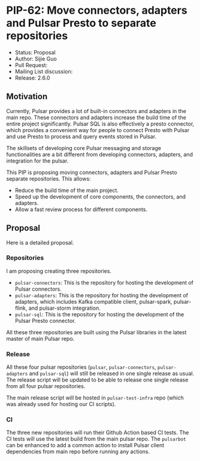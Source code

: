 # PIP-62: Move connectors, adapters and Pulsar Presto to separate repositories

- Status: Proposal
- Author: Sijie Guo
- Pull Request:
- Mailing List discussion:
- Release: 2.6.0

## Motivation

Currently, Pulsar provides a lot of built-in connectors and adapters in the main repo. These connectors and adapters increase the build time of the entire project significantly. Pulsar SQL is also effectively a presto connector, which provides a convenient way for people to connect Presto with Pulsar and use Presto to process and query events stored in Pulsar.

The skillsets of developing core Pulsar messaging and storage functionalities are a bit different from developing connectors, adapters, and integration for the pulsar.

This PIP is proposing moving connectors, adapters and Pulsar Presto separate repositories. This allows:

- Reduce the build time of the main project.
- Speed up the development of core components, the connectors, and adapters.
- Allow a fast review process for different components.

## Proposal

Here is a detailed proposal.

### Repositories

I am proposing creating three repositories.

- `pulsar-connectors`: This is the repository for hosting the development of Pulsar connectors.
- `pulsar-adapters`: This is the repository for hosting the development of adapters, which includes Kafka compatible client, pulsar-spark, pulsar-flink, and pulsar-storm integration.
- `pulsar-sql`: This is the repository for hosting the development of the Pulsar Presto connector.

All these three repositories are built using the Pulsar libraries in the latest master of main Pulsar repo.

### Release

All these four pulsar repositories (`pulsar`, `pulsar-connectors`, `pulsar-adapters` and `pulsar-sql`) will still be released in one single release as usual. The release script will be updated to be able to release one single release from all four pulsar repositories.

The main release script will be hosted in `pulsar-test-infra` repo (which was already used for hosting our CI scripts).

### CI

The three new repositories will run their Github Action based CI tests. The CI tests will use the latest build from the main pulsar repo. The `pulsarbot` can be enhanced to add a common action to install Pulsar client dependencies from main repo before running any actions.
